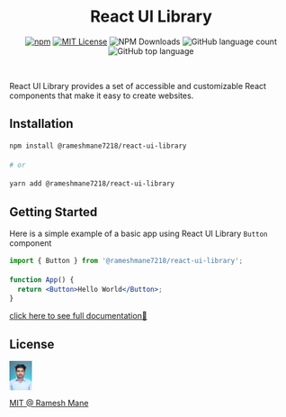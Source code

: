 <h1 align="center"> React UI Library</h1>

<p align="center">
  <a href="https://www.npmjs.com/package/@rameshmane7218/react-ui-library"  target="_blank"><img alt="npm" src="https://img.shields.io/npm/v/@rameshmane7218/react-ui-library"></a>
  <a href="https://github.com/rameshmane7218/react-ui-library/blob/master/LICENSE"  target="_blank"><img alt="MIT License" src="https://img.shields.io/npm/l/@rameshmane7218/react-ui-library"></a>
  <img alt="NPM Downloads" src="https://img.shields.io/npm/dm/@rameshmane7218/react-ui-library">
  <img alt="GitHub language count" src="https://img.shields.io/github/languages/count/rameshmane7218/react-ui-library">
  <img alt="GitHub top language" src="https://img.shields.io/github/languages/top/rameshmane7218/react-ui-library">
</p>

<br />

React UI Library provides a set of accessible and customizable React components that make it easy to create websites.

## Installation

```bash
npm install @rameshmane7218/react-ui-library

# or

yarn add @rameshmane7218/react-ui-library
```

## Getting Started

Here is a simple example of a basic app using React UI Library `Button` component

```jsx
import { Button } from '@rameshmane7218/react-ui-library';

function App() {
  return <Button>Hello World</Button>;
}
```

[click here to see full documentation📝](https://react-ui-component-library.netlify.app/)

## License

<img src="https://raw.githubusercontent.com/rameshmane7218/react-ui-library/master/assets/ramesh.jpg" width="40" alt="Ramesh Mane" align="center"/>

<a href="https://github.com/rameshmane7218/react-ui-library/blob/master/LICENSE">MIT @ Ramesh Mane</a>
